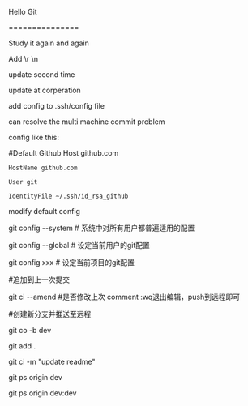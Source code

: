 Hello Git

===============

Study it again and again

Add \r \n

update second time


update at corperation

add config to .ssh/config file

can resolve the multi machine commit problem


config like this:

#Default Github
Host github.com

    HostName github.com

    User git

    IdentityFile ~/.ssh/id_rsa_github

modify default config

git config --system # 系统中对所有用户都普遍适用的配置

git config --global  # 设定当前用户的git配置

git config xxx   # 设定当前项目的git配置


#追加到上一次提交

git ci --amend     #是否修改上次 comment :wq退出编辑，push到远程即可


#创建新分支并推送至远程

git co -b dev

git add .

git ci -m "update readme"

git ps origin dev

git ps origin dev:dev

